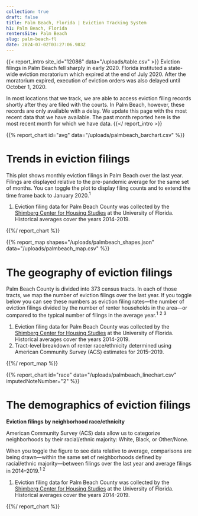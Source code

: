 ```yaml
---
collection: true
draft: false
title: Palm Beach, Florida | Eviction Tracking System
h1: Palm Beach, Florida
rentersSite: Palm Beach
slug: palm-beach-fl
date: 2024-07-02T03:27:06.983Z
---
```

{{< report_intro site_id="12086" data="/uploads/table.csv" >}}
Eviction filings in Palm Beach fell sharply in early 2020. Florida instituted a state-wide eviction moratorium which expired at the end of July 2020. After the moratorium expired, execution of eviction orders was also delayed until October 1, 2020. 

In most locations that we track, we are able to access eviction filing records shortly after they are filed with the courts. In Palm Beach, however, these records are only available with a delay. We update this page with the most recent data that we have available. The past month reported here is the most recent month for which we have data.
{{</ report_intro >}}


{{% report_chart id="avg" data="/uploads/palmbeach_barchart.csv" %}}



# Trends in eviction filings

This plot shows monthly eviction filings in Palm Beach over the last year. Filings are displayed relative to the pre-pandemic average for the same set of months. You can toggle the plot to display filing counts and to extend the time frame back to January 2020.<sup>1</sup>

1. Eviction filing data for Palm Beach County was collected by the [Shimberg Center for Housing Studies](http://www.shimberg.ufl.edu/) at the University of Florida. Historical averages cover the years 2014-2019.



{{%/ report_chart %}}



{{% report_map shapes="/uploads/palmbeach_shapes.json" data="/uploads/palmbeach_map.csv" %}}



# The geography of eviction filings

Palm Beach County is divided into 373 census tracts. In each of those tracts, we map the number of eviction filings over the last year. If you toggle below you can see these numbers as eviction filing rates—the number of eviction filings divided by the number of renter households in the area—or compared to the typical number of filings in the average year.<sup>1</sup> <sup>2</sup> <sup>3</sup>

1. Eviction filing data for Palm Beach County was collected by the [Shimberg Center for Housing Studies](http://www.shimberg.ufl.edu/) at the University of Florida. Historical averages cover the years 2014-2019.
2. Tract-level breakdown of renter race/ethnicity determined using American Community Survey (ACS) estimates for 2015–2019.



{{%/ report_map %}}


{{% report_chart id="race" data="/uploads/palmbeach_linechart.csv" imputedNoteNumber="2" %}}

# The demographics of eviction filings

**Eviction filings by neighborhood race/ethnicity**

American Community Survey (ACS) data allow us to categorize neighborhoods by their racial/ethnic majority: White, Black, or Other/None. 

When you toggle the figure to see data relative to average, comparisons are being drawn—within the same set of neighborhoods defined by racial/ethnic majority—between filings over the last year and average filings in 2014–2019.<sup>1</sup> <sup>2</sup>

1. Eviction filing data for Palm Beach County was collected by the [Shimberg Center for Housing Studies](http://www.shimberg.ufl.edu/) at the University of Florida. Historical averages cover the years 2014-2019.

{{%/ report_chart %}}